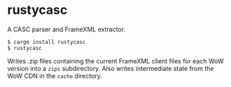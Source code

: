 # rustycasc

A CASC parser and FrameXML extractor.

```
$ cargo install rustycasc
$ rustycasc
```

Writes .zip files containing the current FrameXML client files for each WoW
version into a `zips` subdirectory. Also writes intermediate state from the WoW
CDN in the `cache` directory.
